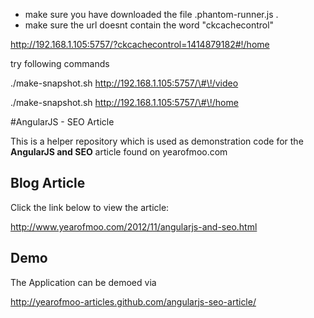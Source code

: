 

* make sure you have downloaded the file .phantom-runner.js . 
* make sure the url doesnt contain the word  "ckcachecontrol"    

http://192.168.1.105:5757/?ckcachecontrol=1414879182#!/home 




try following commands

./make-snapshot.sh http://192.168.1.105:5757/\#\!/video

./make-snapshot.sh http://192.168.1.105:5757/\#\!/home







#AngularJS - SEO Article

This is a helper repository which is used as demonstration code for the **AngularJS and SEO** article found on yearofmoo.com

## Blog Article
Click the link below to view the article:

http://www.yearofmoo.com/2012/11/angularjs-and-seo.html


## Demo
The Application can be demoed via

http://yearofmoo-articles.github.com/angularjs-seo-article/
